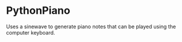 # PythonPiano
Uses a sinewave to generate piano notes that can be played using the computer keyboard.
